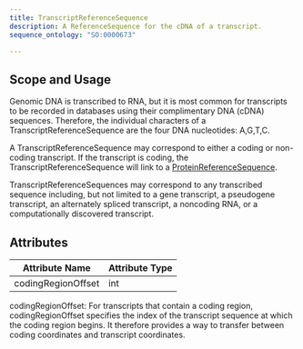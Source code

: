```yaml
---
title: TranscriptReferenceSequence
description: A ReferenceSequence for the cDNA of a transcript.
sequence_ontology: "SO:0000673"

---
```


Scope and Usage
---------------

Genomic DNA is transcribed to RNA, but it is most common for transcripts to be recorded in databases using their complimentary DNA (cDNA) sequences. Therefore, the individual characters of a TranscriptReferenceSequence are the four DNA nucleotides: A,G,T,C.  

A TranscriptReferenceSequence may correspond to either a coding or non-coding transcript.  If the transcript is coding, the TranscriptReferenceSequence will link to a [ProteinReferenceSequence](protein_reference_sequence.html).  

TranscriptReferenceSequences may correspond to any transcribed sequence including, but not limited to a gene transcript, a pseudogene transcript, an alternately spliced transcript, a noncoding RNA, or a computationally discovered transcript.

Attributes
----------

| Attribute Name | Attribute Type |
|----------------|----------------|
| codingRegionOffset | int        |

codingRegionOffset: For transcripts that contain a coding region, codingRegionOffset specifies the index of the transcript sequence at which the coding region begins.  It therefore provides a way to transfer between coding coordinates and transcript coordinates.

